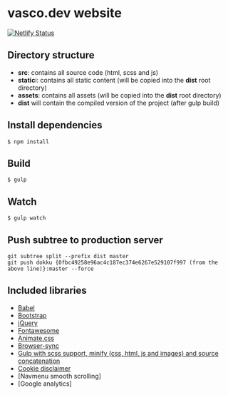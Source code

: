 # vasco.dev website

[![Netlify Status](https://api.netlify.com/api/v1/badges/28d7eaab-f2b1-4316-9bef-bbaaeeb5f080/deploy-status)](https://app.netlify.com/sites/vascodev/deploys)

## Directory structure

- **src**: contains all source code (html, scss and js)
- **static**i: contains all static content (will be copied into the **dist** root directory)
- **assets**: contains all assets (will be copied into the **dist** root directory)
- **dist** will contain the compiled version of the project (after gulp build)

## Install dependencies

```
$ npm install
```

## Build

```
$ gulp
```

## Watch

```
$ gulp watch
```

## Push subtree to production server

```
git subtree split --prefix dist master
git push dokku {0fbc49258e96ac4c187ec374e6267e529107f997 (from the above line)}:master --force
```

## Included libraries

- [Babel](https://babeljs.io)
- [Bootstrap](https://getbootstrap.com)
- [jQuery](https://jquery.com)
- [Fontawesome](https://fontawesome.com/?from=io)
- [Animate.css](https://daneden.github.io/animate.css/)
- [Browser-sync](https://www.browsersync.io)
- [Gulp with scss support, minify (css, html, js and images) and source concatenation](https://www.browsersync.io)
- [Cookie disclaimer](https://github.com/Wruczek/Bootstrap-Cookie-Alert)
- [Navmenu smooth scrolling]
- [Google analytics]
